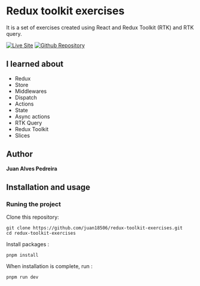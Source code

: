 # Redux toolkit exercises

It is a set of exercises created using React and Redux Toolkit (RTK) and RTK query.

[![Live Site](https://img.shields.io/static/v1?label=&message=Live%20Site&color=167200&style=for-the-badge)](https://juan18506.github.io/redux-toolkit-exercises/)
[![Github Repository](https://img.shields.io/static/v1?label=&message=Github%20Repository&color=000000&style=for-the-badge&logo=github&logoColor=white)](https://github.com/juan18506/redux-toolkit-exercises/)

## I learned about
  - Redux
  - Store
  - Middlewares
  - Dispatch
  - Actions
  - State
  - Async actions
  - RTK Query
  - Redux Toolkit
  - Slices

## Author 

**Juan Alves Pedreira**

## Installation and usage

### Runing the project

Clone this repository: 

```
git clone https://github.com/juan18506/redux-toolkit-exercises.git
cd redux-toolkit-exercises
```

Install packages :

```
pnpm install
```

When installation is complete, run :

```
pnpm run dev
```
